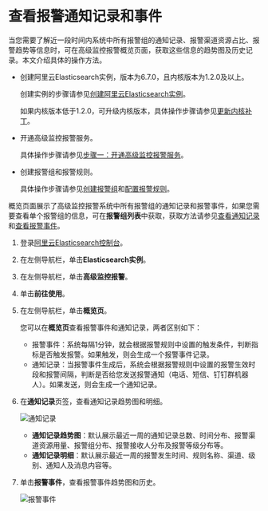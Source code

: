 # 查看报警通知记录和事件

当您需要了解近一段时间内系统中所有报警组的通知记录、报警渠道资源占比、报警趋势等信息时，可在高级监控报警概览页面，获取这些信息的趋势图及历史记录。本文介绍具体的操作方法。

-   创建阿里云Elasticsearch实例，版本为6.7.0，且内核版本为1.2.0及以上。

    创建实例的步骤请参见[创建阿里云Elasticsearch实例](/cn.zh-CN/快速入门/步骤一：创建实例/创建阿里云Elasticsearch实例.md)。

    如果内核版本低于1.2.0，可升级内核版本，具体操作步骤请参见[更新内核补丁](/cn.zh-CN/ES实例/升降配实例/更新内核补丁.md)。

-   开通高级监控报警服务。

    具体操作步骤请参见[步骤一：开通高级监控报警服务](/cn.zh-CN/高级监控报警/快速开始.md)。

-   创建报警组和报警规则。

    具体操作步骤请参见[创建报警组](/cn.zh-CN/高级监控报警/报警组和报警规则/管理报警组.md)和[配置报警规则](/cn.zh-CN/高级监控报警/报警组和报警规则/配置报警规则.md)。


概览页面展示了高级监控报警系统中所有报警组的通知记录和报警事件，如果您需要查看单个报警组的信息，可在**报警组列表**中获取，获取方法请参见[查看通知记录](/cn.zh-CN/高级监控报警/报警组和报警规则/管理报警组.md)和[查看报警事件](/cn.zh-CN/高级监控报警/报警组和报警规则/管理报警组.md)。

1.  登录[阿里云Elasticsearch控制台](https://elasticsearch.console.aliyun.com/#/home)。

2.  在左侧导航栏，单击**Elasticsearch实例**。

3.  在左侧导航栏，单击**高级监控报警**。

4.  单击**前往使用**。

5.  在左侧导航栏，单击**概览页**。

    您可以在**概览页**查看报警事件和通知记录，两者区别如下：

    -   报警事件：系统每隔1分钟，就会根据报警规则中设置的触发条件，判断指标是否触发报警。如果触发，则会生成一个报警事件记录。
    -   通知记录：当报警事件生成后，系统会根据报警规则中设置的报警生效时段和报警间隔，判断是否给您发送报警通知（电话、短信、钉钉群机器人）。如果发送，则会生成一个通知记录。
6.  在**通知记录**页签，查看通知记录趋势图和明细。

    ![通知记录](https://static-aliyun-doc.oss-accelerate.aliyuncs.com/assets/img/zh-CN/1838935951/p132715.png)

    -   **通知记录趋势图**：默认展示最近一周的通知记录总数、时间分布、报警渠道资源用量、报警组分布、报警接收人分布及报警等级分布等。
    -   **通知记录明细**：默认展示最近一周的报警发生时间、规则名称、渠道、级别、通知人及消息内容等。
7.  单击**报警事件**，查看报警事件趋势图和历史。

    ![报警事件](https://static-aliyun-doc.oss-accelerate.aliyuncs.com/assets/img/zh-CN/1838935951/p132719.png)


